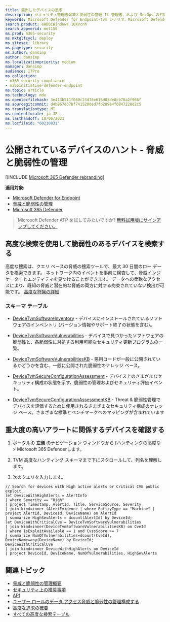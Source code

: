 ```yaml
---
title: 露出したデバイスの追求
description: セキュリティ管理者脅威と脆弱性の管理 It 管理者、および SecOps の共同作業を支援する方法について学習します。
keywords: Microsoft Defender for Endpoint-tvm シナリオ、Microsoft Defender for Endpoint、tvm、tvm シナリオ、脅威& の脆弱性の暴露を減らし、脅威と脆弱性を軽減し、セキュリティ構成を改善し、デバイスの Microsoft Secure Score を増やし、デバイスの脅威 & の脆弱性を高める Microsoft Secure Score、Microsoft Secure Score for Devices、露出スコア、セキュリティコントロール
search.product: eADQiWindows 10XVcnh
search.appverid: met150
ms.prod: m365-security
ms.mktglfcycl: deploy
ms.sitesec: library
ms.pagetype: security
ms.author: dansimp
author: dansimp
ms.localizationpriority: medium
manager: dansimp
audience: ITPro
ms.collection:
- m365-security-compliance
- m365initiative-defender-endpoint
ms.topic: article
ms.technology: mde
ms.openlocfilehash: 3e413b511f080c23d76e616d83de0cb70a2f966f
ms.sourcegitcommit: d4b867e37bf741528ded7fb289e4f6847228d2c5
ms.translationtype: MT
ms.contentlocale: ja-JP
ms.lasthandoff: 10/06/2021
ms.locfileid: "60210831"
---
```

# <a name="hunt-for-exposed-devices---threat-and-vulnerability-management"></a>公開されているデバイスのハント - 脅威と脆弱性の管理

[!INCLUDE [Microsoft 365 Defender rebranding](../../includes/microsoft-defender.md)]

**適用対象:**

- [Microsoft Defender for Endpoint](https://go.microsoft.com/fwlink/?linkid=2154037)
- [脅威と脆弱性の管理](next-gen-threat-and-vuln-mgt.md)
- [Microsoft 365 Defender](https://go.microsoft.com/fwlink/?linkid=2118804)

> Microsoft Defender ATP を試してみたいですか? [無料試用版にサインアップしてください。](https://signup.microsoft.com/create-account/signup?products=7f379fee-c4f9-4278-b0a1-e4c8c2fcdf7e&ru=https://aka.ms/MDEp2OpenTrial?ocid=docs-wdatp-portaloverview-abovefoldlink)

## <a name="use-advanced-hunting-to-find-devices-with-vulnerabilities"></a>高度な検索を使用して脆弱性のあるデバイスを検索する

高度な捜索は、クエリ ベースの脅威の捜索ツールで、最大 30 日間のロー データを検索できます。 ネットワーク内のイベントを事前に検査して、脅威インジケーターとエンティティを見つけることができます。 データへの柔軟なアクセスにより、既知の脅威と潜在的な脅威の両方に対する拘束されていない検出が可能です。 [高度な狩猟の詳細](advanced-hunting-overview.md)

### <a name="schema-tables"></a>スキーマ テーブル

- [DeviceTvmSoftwareInventory](advanced-hunting-devicetvmsoftwareinventory-table.md) - デバイスにインストールされているソフトウェアのインベントリ (バージョン情報やサポート終了の状態を含む)。

- [DeviceTvmSoftwareVulnerabilities](advanced-hunting-devicetvmsoftwarevulnerabilities-table.md) - デバイスで見つかったソフトウェアの脆弱性と、各脆弱性に対処する利用可能なセキュリティ更新プログラムの一覧。

- [DeviceTvmSoftwareVulnerabilitiesKB](advanced-hunting-devicetvmsoftwarevulnerabilitieskb-table.md) - 悪用コードが一般に公開されているかどうかを含む、一般に公開された脆弱性のナレッジ ベース。

- [DeviceTvmSecureConfigurationAssessment](advanced-hunting-devicetvmsecureconfigurationassessment-table.md) - デバイス上のさまざまなセキュリティ構成の状態を示す、脆弱性の管理およびセキュリティ評価イベント。

- [DeviceTvmSecureConfigurationAssessmentKB](advanced-hunting-devicetvmsecureconfigurationassessmentkb-table.md) - Threat & 脆弱性管理でデバイスを評価するために使用されるさまざまなセキュリティ構成のナレッジ ベース。さまざまな標準とベンチマークへのマッピングが含まれています

## <a name="check-which-devices-are-involved-in-high-severity-alerts"></a>重大度の高いアラートに関係するデバイスを確認する

1. ポータルの **左側** のナビゲーション ウィンドウから [ハンティングの高度な \> Microsoft 365 Defenderします。

2. TVM 高度なハンティング スキーマまで下にスクロールして、列名を理解します。

3. 次のクエリを入力します。

```kusto
// Search for devices with High active alerts or Critical CVE public exploit
let DeviceWithHighAlerts = AlertInfo
| where Severity == "High"
| project Timestamp, AlertId, Title, ServiceSource, Severity
| join kind=inner (AlertEvidence | where EntityType == "Machine" | project AlertId, DeviceId, DeviceName) on AlertId
| summarize HighSevAlerts = dcount(AlertId) by DeviceId;
let DeviceWithCriticalCve = DeviceTvmSoftwareVulnerabilities
| join kind=inner(DeviceTvmSoftwareVulnerabilitiesKB) on CveId
| where IsExploitAvailable == 1 and CvssScore >= 7
| summarize NumOfVulnerabilities=dcount(CveId),
DeviceName=any(DeviceName) by DeviceId;
DeviceWithCriticalCve
| join kind=inner DeviceWithHighAlerts on DeviceId
| project DeviceId, DeviceName, NumOfVulnerabilities, HighSevAlerts
```

## <a name="related-topics"></a>関連トピック

- [脅威と脆弱性の管理概要](next-gen-threat-and-vuln-mgt.md)
- [セキュリティ上の推奨事項](tvm-security-recommendation.md)
- [API](next-gen-threat-and-vuln-mgt.md#apis)
- [ユーザー ロールのデータ アクセス脅威と脆弱性の管理構成する](user-roles.md#create-roles-and-assign-the-role-to-an-azure-active-directory-group)
- [高度な追求の概要](/windows/security/threat-protection/microsoft-defender-atp/advanced-hunting-overview)
- [すべての高度な検索テーブル](/windows/security/threat-protection/microsoft-defender-atp/advanced-hunting-schema-reference.md)
